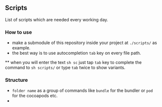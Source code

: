 ## Scripts
List of scripts which are needed every working day.

### How to use
- make a submodule of this repository inside your project at `./scripts/` as example.
- the best way is to use autocompletion `tab` key on every file path.

** when you will enter the text `sh sc` just tap `tab` key to complete the command to `sh scripts/` or type `tab` twice to show variants.

### Structure

- `folder name` as a group of commands like `bundle` for the bundler or `pod` for the cocoapods etc.
- 
